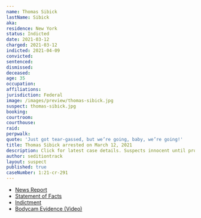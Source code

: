 ```yaml
---
name: Thomas Sibick
lastName: Sibick
aka:
residence: New York
status: Indicted
date: 2021-03-12
charged: 2021-03-12
indicted: 2021-04-09
convicted:
sentenced:
dismissed:
deceased:
age: 35
occupation:
affiliations:
jurisdiction: Federal
image: /images/preview/thomas-sibick.jpg
suspect: thomas-sibick.jpg
booking:
courtroom:
courthouse:
raid:
perpwalk:
quote: 'Just got tear-gassed, but we’re going, baby, we’re going!'
title: Thomas Sibick arrested on March 12, 2021
description: Click for latest case details. Suspects innocent until proven guilty.
author: seditiontrack
layout: suspect
published: true
caseNumber: 1:21-cr-291
---
```

- [News Report](https://buffalonews.com/news/local/buffalo-man-charged-in-attack-on-capitol-officer-says-he-buried-cops-badge-in-backyard/article_3c9f8f5e-8398-11eb-87ca-9f337774ebb3.html)
- [Statement of Facts](https://www.justice.gov/usao-dc/case-multi-defendant/file/1379346/download)
- [Indictment](https://extremism.gwu.edu/sites/g/files/zaxdzs2191/f/Sibick%20Head%20Young%20Indictment.pdf)
- [Bodycam Evidence (Video)](https://twitter.com/ryanjreilly/status/1412463847622025223)
